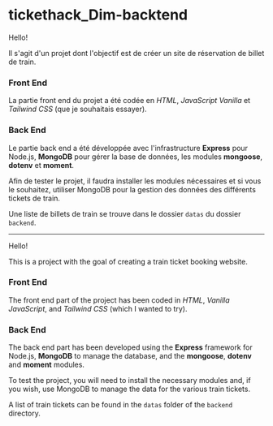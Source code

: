 # tickethack_Dim-backtend

Hello!

Il s'agit d'un projet dont l'objectif est de créer un site de réservation de billet de train.

### Front End

La partie front end du projet a été codée en *HTML*, *JavaScript Vanilla* et *Tailwind CSS* (que je souhaitais essayer).

### Back End

Le partie back end a été développée avec l'infrastructure **Express** pour Node.js, **MongoDB** pour gérer la base de données, les modules **mongoose**, **dotenv** et **moment**.

Afin de tester le projet, il faudra installer les modules nécessaires et si vous le souhaitez, utiliser MongoDB pour la gestion des données des différents tickets de train.

Une liste de billets de train se trouve dans le dossier `datas` du dossier `backend`.



-------------------------------------------



Hello!

This is a project with the goal of creating a train ticket booking website.

### Front End

The front end part of the project has been coded in *HTML*, *Vanilla JavaScript*, and *Tailwind CSS* (which I wanted to try).

### Back End

The back end part has been developed using the **Express** framework for Node.js, **MongoDB** to manage the database, and the **mongoose**, **dotenv** and **moment** modules.

To test the project, you will need to install the necessary modules and, if you wish, use MongoDB to manage the data for the various train tickets.

A list of train tickets can be found in the `datas` folder of the `backend` directory.